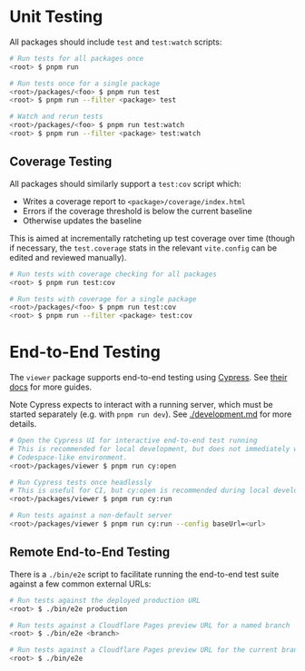 # Unit Testing

All packages should include `test` and `test:watch` scripts:

```bash
# Run tests for all packages once
<root> $ pnpm run

# Run tests once for a single package
<root>/packages/<foo> $ pnpm run test
<root> $ pnpm run --filter <package> test

# Watch and rerun tests
<root>/packages/<foo> $ pnpm run test:watch
<root> $ pnpm run --filter <package> test:watch
```

## Coverage Testing

All packages should similarly support a `test:cov` script which:

- Writes a coverage report to `<package>/coverage/index.html`
- Errors if the coverage threshold is below the current baseline
- Otherwise updates the baseline

This is aimed at incrementally ratcheting up test coverage over time (though if
necessary, the `test.coverage` stats in the relevant `vite.config` can be edited
and reviewed manually).

```bash
# Run tests with coverage checking for all packages
<root> $ pnpm run test:cov

# Run tests with coverage for a single package
<root>/packages/<foo> $ pnpm run test:cov
<root> $ pnpm run --filter <package> test:cov
```

# End-to-End Testing

The `viewer` package supports end-to-end testing using [Cypress](https://cypress.io).
See [their docs](https://docs.cypress.io/) for more guides.

Note Cypress expects to interact with a running server, which must be started
separately (e.g. with `pnpm run dev`). See [./development.md](./development.md)
for more details.

```bash
# Open the Cypress UI for interactive end-to-end test running
# This is recommended for local development, but does not immediately work in a
# Codespace-like environment.
<root>/packages/viewer $ pnpm run cy:open

# Run Cypress tests once headlessly
# This is useful for CI, but cy:open is recommended during local development.
<root>/packages/viewer $ pnpm run cy:run

# Run tests against a non-default server
<root>/packages/viewer $ pnpm run cy:run --config baseUrl=<url>
```

## Remote End-to-End Testing

There is a `./bin/e2e` script to facilitate running the end-to-end test suite
against a few common external URLs:

```bash
# Run tests against the deployed production URL
<root> $ ./bin/e2e production

# Run tests against a Cloudflare Pages preview URL for a named branch
<root> $ ./bin/e2e <branch>

# Run tests against a Cloudflare Pages preview URL for the current branch
<root> $ ./bin/e2e
```

